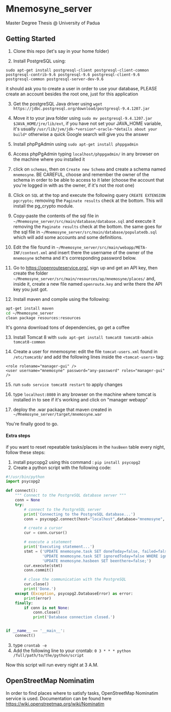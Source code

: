 # Mnemosyne_server

Master Degree Thesis @ University of Padua

## Getting Started
1. Clone this repo (let's say in your home folder)

1. Install PostgreSQL using:
```
sudo apt-get install postgresql-client postgresql-client-common postgresql-contrib-9.6 postgresql-9.6 postgresql-client-9.6 postgresql-common postgresql-server-dev-9.6
```
it should ask you to create a user in order to use your database, PLEASE create an account besides the root one, just for this application

3. Get the postgreSQL Java driver using `wget https://jdbc.postgresql.org/download/postgresql-9.4.1207.jar`

1. Move it to your java folder using `sudo mv postgresql-9.4.1207.jar $JAVA_HOME/jre/lib/ext`, if you have not set your JAVA_HOME 
variable, it's usually `/usr/lib/jvm/jdk-*version*-oracle-*details about your build*` otherwise a quick Google search will give you the answer

1. Install phpPgAdmin using `sudo apt-get install phppgadmin`

1. Access phpPgAdmin typing `localhost/phppgadmin/` in any browser on the machine where you installed it

1. click on `schemas`, then on `Create new Schema` and create a schema named `mnemosyne`. BE CAREFUL, choose and remember the owner of the schema in order to be able to access to it later (choose the account that you're logged in with as the owner, if it's not the root one)

1. Click on `SQL` at the top and execute the following query `CREATE EXTENSION pgcrypto;` removing the `Paginate results` check at the bottom. This will install the pg_crypto module.

1. Copy-paste the contents of the sql file in `~/Mnemosyne_server/src/main/database/database.sql` and execute it removing the `Paginate results` check at the bottom. the same goes for the sql file in `~/Mnemosyne_server/src/main/database/populatedb.sql` which will add some accounts and some definitions.

1. Edit the file found in `~/Mnemosyne_server/src/main/webapp/META-INF/context.xml` and insert there the username of the owner of the `mnemosyne` schema and it's corresponding password below.

1. Go to https://openrouteservice.org/, sign up and get an API key, then create the folder `~/Mnemosyne_server/src/main/resources/ap/mnemosyne/places/` and, inside it, create a new file named `openroute.key` and write there the API key you just got.

1. Install maven and compile using the following:
```bash
apt-get install maven
cd ~/Mnemosyne_server
clean package resources:resources
```
It's gonna download tons of dependencies, go get a coffee

13. Install Tomcat 8 with `sudo apt-get install tomcat8 tomcat8-admin tomcat8-common`

1. Create a user for mnemosyne: edit the file `tomcat-users.xml` found in `/etc/tomcat8/` and add the following lines inside the `<tomcat-users>` tag:
```
<role rolename="manager-gui" />
<user username="mnemosyne" password="any-password" roles="manager-gui" />
```

15. run `sudo service tomcat8 restart` to apply changes

16. type `localhost:8080` in any browser on the machine where tomcat is installed in to see if it's working and click on "manager webapp"

1. deploy the .war package that maven created in `~/Mnemosyne_server/target/mnemosyne.war`

You're finally good to go.

#### Extra steps
if you want to reset repeatable tasks/places in the `hasBeen` table every night, follow these steps:
1. install psycopg2 using this command : `pip install psycopg2`
1. Create a python script with the following code:
```python
#!/usr/bin/python
import psycopg2

def connect():
    """ Connect to the PostgreSQL database server """
    conn = None
    try:
        # connect to the PostgreSQL server
        print('Connecting to the PostgreSQL database...')
        conn = psycopg2.connect(host="localhost",database="mnemosyne", user="your-username", password="your-password")

        # create a cursor
        cur = conn.cursor()

        # execute a statement
        print('Executing statement...')
        stmt = ('UPDATE mnemosyne.task SET doneToday=false, failed=false WHERE repeatable=true;' +
                'UPDATE mnemosyne.task SET ignoredToday=false WHERE ignoredToday=true;' +
                'UPDATE mnemosyne.hasbeen SET beenthere=false;')
        cur.execute(stmt)
        conn.commit()

        # close the communication with the PostgreSQL
        cur.close()
        print('Done.')
    except (Exception, psycopg2.DatabaseError) as error:
        print(error)
    finally:
        if conn is not None:
            conn.close()
            print('Database connection closed.')


if __name__ == '__main__':
    connect()
```
3. type `crontab -e`
1. Add the following line to your crontab:
`0 3 * * * python /full/path/to/the/python/script`

Now this script will run every night at 3 A.M.

## OpenStreetMap Nominatim

In order to find places where to satisfy tasks, OpenStreetMap Nominatim service is used.
Documentation can be found here https://wiki.openstreetmap.org/wiki/Nominatim
